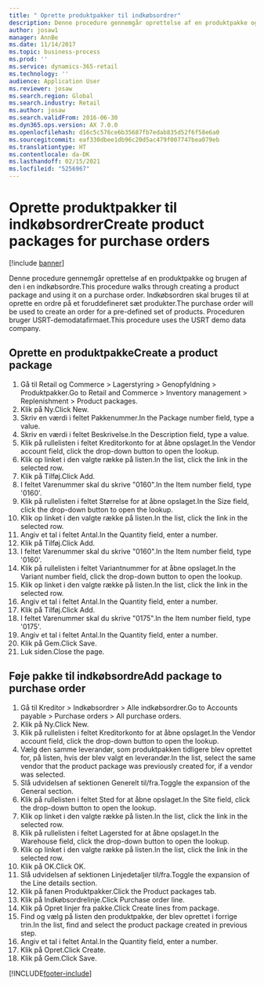 ```yaml
---
title: " Oprette produktpakker til indkøbsordrer"
description: Denne procedure gennemgår oprettelse af en produktpakke og brugen af den i en indkøbsordre.
author: josaw1
manager: AnnBe
ms.date: 11/14/2017
ms.topic: business-process
ms.prod: ''
ms.service: dynamics-365-retail
ms.technology: ''
audience: Application User
ms.reviewer: josaw
ms.search.region: Global
ms.search.industry: Retail
ms.author: josaw
ms.search.validFrom: 2016-06-30
ms.dyn365.ops.version: AX 7.0.0
ms.openlocfilehash: d16c5c576ce6b35687fb7edab835d52f6f58e6a0
ms.sourcegitcommit: eaf330dbee1db96c20d5ac479f007747bea079eb
ms.translationtype: HT
ms.contentlocale: da-DK
ms.lasthandoff: 02/15/2021
ms.locfileid: "5256967"
---
```

# <a name="create-product-packages-for-purchase-orders"></a><span data-ttu-id="74c76-103"> Oprette produktpakker til indkøbsordrer</span><span class="sxs-lookup"><span data-stu-id="74c76-103">Create product packages for purchase orders</span></span>

[!include [banner](../includes/banner.md)]

<span data-ttu-id="74c76-104">Denne procedure gennemgår oprettelse af en produktpakke og brugen af den i en indkøbsordre.</span><span class="sxs-lookup"><span data-stu-id="74c76-104">This procedure walks through creating a product package and using it on a purchase order.</span></span> <span data-ttu-id="74c76-105">Indkøbsordren skal bruges til at oprette en ordre på et foruddefineret sæt produkter.</span><span class="sxs-lookup"><span data-stu-id="74c76-105">The purchase order will be used to create an order for a pre-defined set of products.</span></span> <span data-ttu-id="74c76-106">Proceduren bruger USRT-demodatafirmaet.</span><span class="sxs-lookup"><span data-stu-id="74c76-106">This procedure uses the USRT demo data company.</span></span>


## <a name="create-a-product-package"></a><span data-ttu-id="74c76-107">Oprette en produktpakke</span><span class="sxs-lookup"><span data-stu-id="74c76-107">Create a product package</span></span>
1. <span data-ttu-id="74c76-108">Gå til Retail og Commerce > Lagerstyring > Genopfyldning > Produktpakker.</span><span class="sxs-lookup"><span data-stu-id="74c76-108">Go to Retail and Commerce > Inventory management > Replenishment > Product packages.</span></span>
2. <span data-ttu-id="74c76-109">Klik på Ny.</span><span class="sxs-lookup"><span data-stu-id="74c76-109">Click New.</span></span>
3. <span data-ttu-id="74c76-110">Skriv en værdi i feltet Pakkenummer.</span><span class="sxs-lookup"><span data-stu-id="74c76-110">In the Package number field, type a value.</span></span>
4. <span data-ttu-id="74c76-111">Skriv en værdi i feltet Beskrivelse.</span><span class="sxs-lookup"><span data-stu-id="74c76-111">In the Description field, type a value.</span></span>
5. <span data-ttu-id="74c76-112">Klik på rullelisten i feltet Kreditorkonto for at åbne opslaget.</span><span class="sxs-lookup"><span data-stu-id="74c76-112">In the Vendor account field, click the drop-down button to open the lookup.</span></span>
6. <span data-ttu-id="74c76-113">Klik op linket i den valgte række på listen.</span><span class="sxs-lookup"><span data-stu-id="74c76-113">In the list, click the link in the selected row.</span></span>
7. <span data-ttu-id="74c76-114">Klik på Tilføj.</span><span class="sxs-lookup"><span data-stu-id="74c76-114">Click Add.</span></span>
8. <span data-ttu-id="74c76-115">I feltet Varenummer skal du skrive "0160".</span><span class="sxs-lookup"><span data-stu-id="74c76-115">In the Item number field, type '0160'.</span></span>
9. <span data-ttu-id="74c76-116">Klik på rullelisten i feltet Størrelse for at åbne opslaget.</span><span class="sxs-lookup"><span data-stu-id="74c76-116">In the Size field, click the drop-down button to open the lookup.</span></span>
10. <span data-ttu-id="74c76-117">Klik op linket i den valgte række på listen.</span><span class="sxs-lookup"><span data-stu-id="74c76-117">In the list, click the link in the selected row.</span></span>
11. <span data-ttu-id="74c76-118">Angiv et tal i feltet Antal.</span><span class="sxs-lookup"><span data-stu-id="74c76-118">In the Quantity field, enter a number.</span></span>
12. <span data-ttu-id="74c76-119">Klik på Tilføj.</span><span class="sxs-lookup"><span data-stu-id="74c76-119">Click Add.</span></span>
13. <span data-ttu-id="74c76-120">I feltet Varenummer skal du skrive "0160".</span><span class="sxs-lookup"><span data-stu-id="74c76-120">In the Item number field, type '0160'.</span></span>
14. <span data-ttu-id="74c76-121">Klik på rullelisten i feltet Variantnummer for at åbne opslaget.</span><span class="sxs-lookup"><span data-stu-id="74c76-121">In the Variant number field, click the drop-down button to open the lookup.</span></span>
15. <span data-ttu-id="74c76-122">Klik op linket i den valgte række på listen.</span><span class="sxs-lookup"><span data-stu-id="74c76-122">In the list, click the link in the selected row.</span></span>
16. <span data-ttu-id="74c76-123">Angiv et tal i feltet Antal.</span><span class="sxs-lookup"><span data-stu-id="74c76-123">In the Quantity field, enter a number.</span></span>
17. <span data-ttu-id="74c76-124">Klik på Tilføj.</span><span class="sxs-lookup"><span data-stu-id="74c76-124">Click Add.</span></span>
18. <span data-ttu-id="74c76-125">I feltet Varenummer skal du skrive "0175".</span><span class="sxs-lookup"><span data-stu-id="74c76-125">In the Item number field, type '0175'.</span></span>
19. <span data-ttu-id="74c76-126">Angiv et tal i feltet Antal.</span><span class="sxs-lookup"><span data-stu-id="74c76-126">In the Quantity field, enter a number.</span></span>
20. <span data-ttu-id="74c76-127">Klik på Gem.</span><span class="sxs-lookup"><span data-stu-id="74c76-127">Click Save.</span></span>
21. <span data-ttu-id="74c76-128">Luk siden.</span><span class="sxs-lookup"><span data-stu-id="74c76-128">Close the page.</span></span>

## <a name="add-package-to-purchase-order"></a><span data-ttu-id="74c76-129">Føje pakke til indkøbsordre</span><span class="sxs-lookup"><span data-stu-id="74c76-129">Add package to purchase order</span></span>
1. <span data-ttu-id="74c76-130">Gå til Kreditor > Indkøbsordrer > Alle indkøbsordrer.</span><span class="sxs-lookup"><span data-stu-id="74c76-130">Go to Accounts payable > Purchase orders > All purchase orders.</span></span>
2. <span data-ttu-id="74c76-131">Klik på Ny.</span><span class="sxs-lookup"><span data-stu-id="74c76-131">Click New.</span></span>
3. <span data-ttu-id="74c76-132">Klik på rullelisten i feltet Kreditorkonto for at åbne opslaget.</span><span class="sxs-lookup"><span data-stu-id="74c76-132">In the Vendor account field, click the drop-down button to open the lookup.</span></span>
4. <span data-ttu-id="74c76-133">Vælg den samme leverandør, som produktpakken tidligere blev oprettet for, på listen, hvis der blev valgt en leverandør.</span><span class="sxs-lookup"><span data-stu-id="74c76-133">In the list, select the same vendor that the product package was previously created for, if a vendor was selected.</span></span>
5. <span data-ttu-id="74c76-134">Slå udvidelsen af sektionen Generelt til/fra.</span><span class="sxs-lookup"><span data-stu-id="74c76-134">Toggle the expansion of the General section.</span></span>
6. <span data-ttu-id="74c76-135">Klik på rullelisten i feltet Sted for at åbne opslaget.</span><span class="sxs-lookup"><span data-stu-id="74c76-135">In the Site field, click the drop-down button to open the lookup.</span></span>
7. <span data-ttu-id="74c76-136">Klik op linket i den valgte række på listen.</span><span class="sxs-lookup"><span data-stu-id="74c76-136">In the list, click the link in the selected row.</span></span>
8. <span data-ttu-id="74c76-137">Klik på rullelisten i feltet Lagersted for at åbne opslaget.</span><span class="sxs-lookup"><span data-stu-id="74c76-137">In the Warehouse field, click the drop-down button to open the lookup.</span></span>
9. <span data-ttu-id="74c76-138">Klik op linket i den valgte række på listen.</span><span class="sxs-lookup"><span data-stu-id="74c76-138">In the list, click the link in the selected row.</span></span>
10. <span data-ttu-id="74c76-139">Klik på OK.</span><span class="sxs-lookup"><span data-stu-id="74c76-139">Click OK.</span></span>
11. <span data-ttu-id="74c76-140">Slå udvidelsen af sektionen Linjedetaljer til/fra.</span><span class="sxs-lookup"><span data-stu-id="74c76-140">Toggle the expansion of the Line details section.</span></span>
12. <span data-ttu-id="74c76-141">Klik på fanen Produktpakker.</span><span class="sxs-lookup"><span data-stu-id="74c76-141">Click the Product packages tab.</span></span>
13. <span data-ttu-id="74c76-142">Klik på Indkøbsordrelinje.</span><span class="sxs-lookup"><span data-stu-id="74c76-142">Click Purchase order line.</span></span>
14. <span data-ttu-id="74c76-143">Klik på Opret linjer fra pakke.</span><span class="sxs-lookup"><span data-stu-id="74c76-143">Click Create lines from package.</span></span>
15. <span data-ttu-id="74c76-144">Find og vælg på listen den produktpakke, der blev oprettet i forrige trin.</span><span class="sxs-lookup"><span data-stu-id="74c76-144">In the list, find and select the product package created in previous step.</span></span>
16. <span data-ttu-id="74c76-145">Angiv et tal i feltet Antal.</span><span class="sxs-lookup"><span data-stu-id="74c76-145">In the Quantity field, enter a number.</span></span>
17. <span data-ttu-id="74c76-146">Klik på Opret.</span><span class="sxs-lookup"><span data-stu-id="74c76-146">Click Create.</span></span>
18. <span data-ttu-id="74c76-147">Klik på Gem.</span><span class="sxs-lookup"><span data-stu-id="74c76-147">Click Save.</span></span>



[!INCLUDE[footer-include](../../includes/footer-banner.md)]